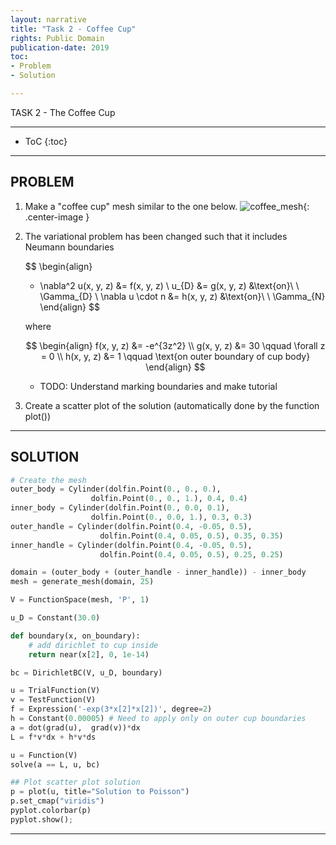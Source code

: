 ```yaml
---
layout: narrative
title: "Task 2 - Coffee Cup"
rights: Public Domain
publication-date: 2019
toc:
- Problem
- Solution

---
```


<a id="title-page" />

<p class="centered larger">TASK 2 - The Coffee Cup</p>

---

* ToC
{:toc}

---

## PROBLEM

1. Make a "coffee cup" mesh similar to the one below. 
   ![coffee_mesh](../../assets/img/tasks/task2/cup_mesh.png){: .center-image }
2. The variational problem has been changed such that it includes Neumann boundaries

   $$
   \begin{align}
   - \nabla^2 u(x, y, z) &= f(x, y, z) \\
   u_{D} &= g(x, y, z) &\text{on}\ \ \Gamma_{D} \\
   \nabla u \cdot n &= h(x, y, z) &\text{on}\ \ \Gamma_{N}
   \end{align}
   $$
   
   where
   
   $$
   \begin{align}
    f(x, y, z) &= -e^{3z^2} \\
    g(x, y, z) &= 30 \qquad \forall z = 0 \\
    h(x, y, z) &= 1 \qquad \text{on outer boundary of cup body}
   \end{align}
   $$
   
   + TODO: Understand marking boundaries and make tutorial
3. Create a scatter plot of the solution (automatically done by the function plot())

---

## SOLUTION

```python
# Create the mesh
outer_body = Cylinder(dolfin.Point(0., 0., 0.),
	              dolfin.Point(0., 0., 1.), 0.4, 0.4)
inner_body = Cylinder(dolfin.Point(0., 0.0, 0.1),
	     	      dolfin.Point(0., 0.0, 1.), 0.3, 0.3)
outer_handle = Cylinder(dolfin.Point(0.4, -0.05, 0.5),
	                dolfin.Point(0.4, 0.05, 0.5), 0.35, 0.35)
inner_handle = Cylinder(dolfin.Point(0.4, -0.05, 0.5),
	                dolfin.Point(0.4, 0.05, 0.5), 0.25, 0.25)

domain = (outer_body + (outer_handle - inner_handle)) - inner_body 
mesh = generate_mesh(domain, 25)

V = FunctionSpace(mesh, 'P', 1)

u_D = Constant(30.0)

def boundary(x, on_boundary):
    # add dirichlet to cup inside
    return near(x[2], 0, 1e-14)

bc = DirichletBC(V, u_D, boundary)

u = TrialFunction(V)
v = TestFunction(V)
f = Expression('-exp(3*x[2]*x[2])', degree=2)
h = Constant(0.00005) # Need to apply only on outer cup boundaries
a = dot(grad(u),  grad(v))*dx
L = f*v*dx + h*v*ds

u = Function(V)
solve(a == L, u, bc)

## Plot scatter plot solution
p = plot(u, title="Solution to Poisson")
p.set_cmap("viridis")
pyplot.colorbar(p)
pyplot.show();
```

---
